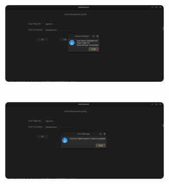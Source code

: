 <!-- 🖼️ Profile / Project Images Section with Animation -->
<div align="center">

  <style>
    .fade-in {
      opacity: 0;
      transform: translateY(-10px);
      animation: fadeIn 1.2s ease forwards;
    }
    @keyframes fadeIn {
      0% { opacity: 0; transform: translateY(-10px); }
      100% { opacity: 1; transform: translateY(0); }
    }
  </style>

<!-- 🖼️ Profile / Project Images Section -->
<div align="center">

  <img src="./image1.png" alt="Project Screenshot" width="800" style="border-radius: 10px; box-shadow: 0 0 10px rgba(255,255,255,0.2);" />
  
  <br><br>

  <img src="./image2.png" alt="Project Screenshot" width="800" style="border-radius: 10px; box-shadow: 0 0 10px rgba(255,255,255,0.2);" />

</div>
